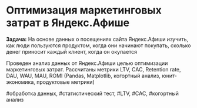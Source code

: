 # Оптимизация маркетинговых затрат в Яндекс.Афише

 <b>Задача:</b> На основе данных о посещениях сайта Яндекс.Афиши изучить, как люди пользуются продуктом, когда они начинают покупать, сколько денег приносит каждый клиент, когда он окупается 

Проведен анализ данных от Яндекс.Афиши целью оптимизации маркетинговых затрат.
Рассчитаны метрики LTV, CAC, Retention rate, DAU, WAU, MAU, ROMI
(Pandas, Matplotlib, когортный анализ, юнит-экономика, продуктовые метрики)

#обработка данных, #статистический тест, #LTV, #CAC, #когортный анализ
